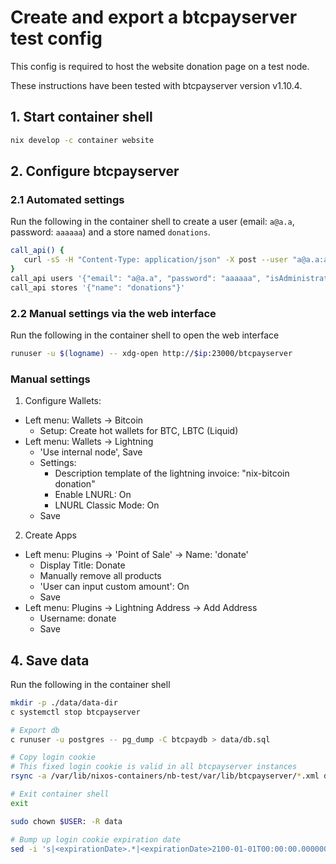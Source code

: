# Create and export a btcpayserver test config

This config is required to host the website donation page on a test node.

These instructions have been tested with btcpayserver version v1.10.4.


## 1. Start container shell

```sh
nix develop -c container website
```

## 2. Configure btcpayserver

### 2.1 Automated settings
Run the following in the container shell to create a user
(email: `a@a.a`, password: `aaaaaa`) and a store named `donations`.

```bash
call_api() {
   curl -sS -H "Content-Type: application/json" -X post --user "a@a.a:aaaaaa"  -d "$2" "$ip:23000/btcpayserver/api/v1/$1" | jq
}
call_api users '{"email": "a@a.a", "password": "aaaaaa", "isAdministrator": true}'
call_api stores '{"name": "donations"}'
```

### 2.2 Manual settings via the web interface

Run the following in the container shell to open the web interface
```sh
runuser -u $(logname) -- xdg-open http://$ip:23000/btcpayserver
```

### Manual settings

1. Configure Wallets:
- Left menu: Wallets -> Bitcoin
  - Setup: Create hot wallets for BTC, LBTC (Liquid)
- Left menu: Wallets -> Lightning
  - 'Use internal node', Save
  - Settings:
    - Description template of the lightning invoice: "nix-bitcoin donation"
    - Enable LNURL: On
    - LNURL Classic Mode: On
  - Save

2. Create Apps
- Left menu: Plugins -> 'Point of Sale' -> Name: 'donate'
  - Display Title: Donate
  - Manually remove all products
  - 'User can input custom amount': On
  - Save
- Left menu: Plugins -> Lightning Address -> Add Address
  - Username: donate
  - Save


## 4. Save data
Run the following in the container shell
```bash
mkdir -p ./data/data-dir
c systemctl stop btcpayserver

# Export db
c runuser -u postgres -- pg_dump -C btcpaydb > data/db.sql

# Copy login cookie
# This fixed login cookie is valid in all btcpayserver instances
rsync -a /var/lib/nixos-containers/nb-test/var/lib/btcpayserver/*.xml data/data-dir

# Exit container shell
exit

sudo chown $USER: -R data

# Bump up login cookie expiration date
sed -i 's|<expirationDate>.*|<expirationDate>2100-01-01T00:00:00.0000000Z</expirationDate>|' data/data-dir/*
```
